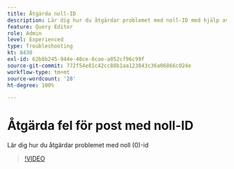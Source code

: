 ```yaml
---
title: Åtgärda noll-ID
description: Lär dig hur du åtgärdar problemet med noll-ID med hjälp av frågan infoga
feature: Query Editor
role: Admin
level: Experienced
type: Troubleshooting
kt: 8430
exl-id: 62b8b245-944e-40ce-8cae-a052cf96c99f
source-git-commit: 772f54e81c42cc88b1aa123843c36a06866c024e
workflow-type: tm+mt
source-wordcount: '28'
ht-degree: 100%

---
```


# Åtgärda fel för post med noll-ID

Lär dig hur du åtgärdar problemet med noll (0)-id

>[!VIDEO](https://video.tv.adobe.com/v/335987?quality=12)

